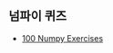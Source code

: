 ## 넘파이 퀴즈


* [100 Numpy Exercises](https://github.com/SeoulTechPSE/EngNm/blob/master/ch02_numpy100/100_Numpy_exercises.ipynb)
